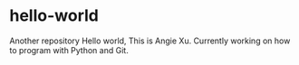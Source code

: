 # hello-world
Another repository
Hello world,
This is Angie Xu. Currently working on how to program with Python and Git.
